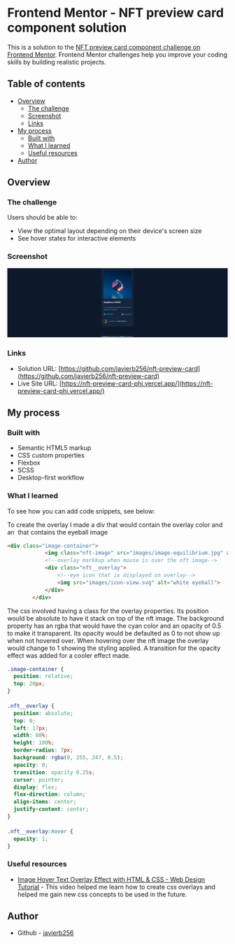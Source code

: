 # Frontend Mentor - NFT preview card component solution

This is a solution to the [NFT preview card component challenge on Frontend Mentor](https://www.frontendmentor.io/challenges/nft-preview-card-component-SbdUL_w0U). Frontend Mentor challenges help you improve your coding skills by building realistic projects. 

## Table of contents

- [Overview](#overview)
  - [The challenge](#the-challenge)
  - [Screenshot](#screenshot)
  - [Links](#links)
- [My process](#my-process)
  - [Built with](#built-with)
  - [What I learned](#what-i-learned)
  - [Useful resources](#useful-resources)
- [Author](#author)


## Overview

### The challenge

Users should be able to:

- View the optimal layout depending on their device's screen size
- See hover states for interactive elements

### Screenshot

![](./Screenshot.png)

### Links

- Solution URL: [https://github.com/javierb256/nft-preview-card](https://github.com/javierb256/nft-preview-card)
- Live Site URL: [https://nft-preview-card-phi.vercel.app/](https://nft-preview-card-phi.vercel.app/)

## My process

### Built with

- Semantic HTML5 markup
- CSS custom properties
- Flexbox
- SCSS
- Desktop-first workflow

### What I learned


To see how you can add code snippets, see below:

To create the overlay I made a div that would contain the overlay color and an <img> that contains the eyeball image

```html
<div class="image-container">
            <img class="nft-image" src="images/image-equilibrium.jpg" alt="equilibrium NFT"></img>
            <!--overlay markkup when mouse is over the nft image-->
            <div class="nft__overlay">
                <!--eye icon that is displayed on overlay-->
                <img src="images/icon-view.svg" alt="white eyeball">
            </div>
        </div>
```

The css involved having a class for the overlay properties. Its position would be absolute to have it stack on top of the nft image.
The background property has an rgba that would have the cyan color and an opacity of 0.5 to make it transparent. Its opacity would be defaulted as 0 to not show up when not hovered over.
When hovering over the nft image the overlay would change to 1 showing the styling applied. A transition for the opacity effect was added for a cooler effect made.

```css
.image-container {
  position: relative;
  top: 20px;
}

.nft__overlay {
  position: absolute;
  top: 0;
  left: 17px;
  width: 88%;
  height: 100%;
  border-radius: 7px;
  background: rgba(0, 255, 247, 0.5);
  opacity: 0;
  transition: opacity 0.25s;
  cursor: pointer;
  display: flex;
  flex-direction: column;
  align-items: center;
  justify-content: center;
}

.nft__overlay:hover {
  opacity: 1;
}
```


### Useful resources

- [Image Hover Text Overlay Effect with HTML & CSS - Web Design Tutorial](https://www.youtube.com/watch?v=exb2ab72Xhs) - This video helped me learn how to create css overlays and helped me gain new css concepts to be used in the future.

## Author

- Github - [javierb256](https://github.com/javierb256/nft-preview-card)

